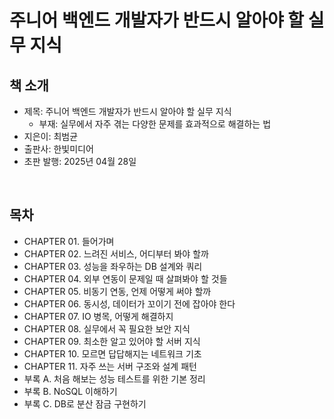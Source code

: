 # 주니어 백엔드 개발자가 반드시 알아야 할 실무 지식

## 책 소개

 - 제목: 주니어 백엔드 개발자가 반드시 알아야 할 실무 지식
     - 부재: 실무에서 자주 겪는 다양한 문제를 효과적으로 해결하는 법
 - 지은이: 최범균
 - 출판사: 한빛미디어
 - 초판 발행: 2025년 04월 28일

<br/>

## 목차

 - CHAPTER 01. 들어가며
 - CHAPTER 02. 느려진 서비스, 어디부터 봐야 할까
 - CHAPTER 03. 성능을 좌우하는 DB 설계와 쿼리
 - CHAPTER 04. 외부 연동이 문제일 때 살펴봐야 할 것들
 - CHAPTER 05. 비동기 연동, 언제 어떻게 써야 할까
 - CHAPTER 06. 동시성, 데이터가 꼬이기 전에 잡아야 한다
 - CHAPTER 07. IO 병목, 어떻게 해결하지
 - CHAPTER 08. 실무에서 꼭 필요한 보안 지식
 - CHAPTER 09. 최소한 알고 있어야 할 서버 지식
 - CHAPTER 10. 모르면 답답해지는 네트워크 기초
 - CHAPTER 11. 자주 쓰는 서버 구조와 설계 패턴
 - 부록 A. 처음 해보는 성능 테스트를 위한 기본 정리
 - 부록 B. NoSQL 이해하기
 - 부록 C. DB로 분산 잠금 구현하기

 
